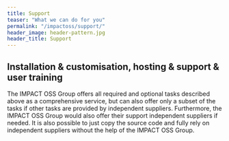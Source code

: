 ```yaml
---
title: Support
teaser: "What we can do for you"
permalink: "/impactoss/support/"
header_image: header-pattern.jpg
header_title: Support
---
```


## Installation & customisation, hosting & support & user training

The IMPACT OSS Group offers all required and optional tasks described above as a comprehensive service, but can also offer only a subset of the tasks if other tasks are provided by independent suppliers. Furthermore, the IMPACT OSS Group would also offer their support independent suppliers if needed. It is also possible to just copy the source code and fully rely on independent suppliers without the help of the IMPACT OSS Group.
